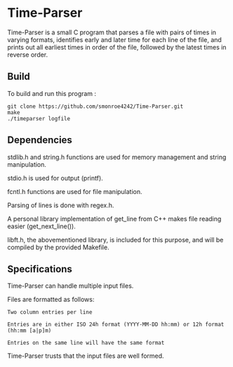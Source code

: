 # Time-Parser

Time-Parser is a small C program that parses a file with pairs of times in varying formats, identifies early and later time for each line of the file, and prints out all earliest times in order of the file, followed by the latest times in reverse order.

## Build

To build and run this program :

```
git clone https://github.com/smonroe4242/Time-Parser.git
make
./timeparser logfile
```

## Dependencies

stdlib.h and string.h functions are used for memory management and string manipulation.

stdio.h is used for output (printf).

fcntl.h functions are used for file manipulation.

Parsing of lines is done with regex.h.

A personal library implementation of get_line from C++ makes file reading easier (get_next_line()).

libft.h, the abovementioned library, is included for this purpose, and will be compiled by the provided Makefile.

## Specifications

Time-Parser can handle multiple input files.

Files are formatted as follows:

	Two column entries per line

	Entries are in either ISO 24h format (YYYY-MM-DD hh:mm) or 12h format (hh:mm [a|p]m)

	Entries on the same line will have the same format

Time-Parser trusts that the input files are well formed.